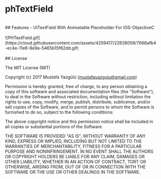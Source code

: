 # phTextField
<br />
## Features
- UITextField With Animatable Placeholder For IOS-ObjectiveC
<br />
<br />
![PHTextField.gif](https://cloud.githubusercontent.com/assets/4259417/22638059/7666afb4-ec4e-11e6-8e9e-5465b15f62dd.gif)

<br />
<br />
## License

The MIT License (MIT)

Copyright (c) 2017 Mustafa Yazgülü (mustafayazgulu@gmail.com)

Permission is hereby granted, free of charge, to any person obtaining a copy
of this software and associated documentation files (the "Software"), to deal
in the Software without restriction, including without limitation the rights
to use, copy, modify, merge, publish, distribute, sublicense, and/or sell
copies of the Software, and to permit persons to whom the Software is
furnished to do so, subject to the following conditions:

The above copyright notice and this permission notice shall be included in all
copies or substantial portions of the Software.

THE SOFTWARE IS PROVIDED "AS IS", WITHOUT WARRANTY OF ANY KIND, EXPRESS OR
IMPLIED, INCLUDING BUT NOT LIMITED TO THE WARRANTIES OF MERCHANTABILITY,
FITNESS FOR A PARTICULAR PURPOSE AND NONINFRINGEMENT. IN NO EVENT SHALL THE
AUTHORS OR COPYRIGHT HOLDERS BE LIABLE FOR ANY CLAIM, DAMAGES OR OTHER
LIABILITY, WHETHER IN AN ACTION OF CONTRACT, TORT OR OTHERWISE, ARISING FROM,
OUT OF OR IN CONNECTION WITH THE SOFTWARE OR THE USE OR OTHER DEALINGS IN THE
SOFTWARE.
<br />
<br />
<br />
